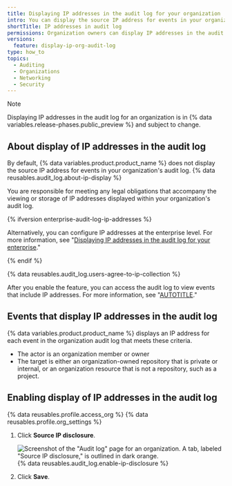 ```yaml
---
title: Displaying IP addresses in the audit log for your organization
intro: You can display the source IP address for events in your organization's audit log.
shortTitle: IP addresses in audit log
permissions: Organization owners can display IP addresses in the audit log for an enterprise.
versions:
  feature: display-ip-org-audit-log
type: how_to
topics:
  - Auditing
  - Organizations
  - Networking
  - Security
---
```


> [!NOTE]
> Displaying IP addresses in the audit log for an organization is in {% data variables.release-phases.public_preview %} and subject to change.

## About display of IP addresses in the audit log

By default, {% data variables.product.product_name %} does not display the source IP address for events in your organization's audit log. {% data reusables.audit_log.about-ip-display %}

You are responsible for meeting any legal obligations that accompany the viewing or storage of IP addresses displayed within your organization's audit log.

{% ifversion enterprise-audit-log-ip-addresses %}

Alternatively, you can configure IP addresses at the enterprise level. For more information, see "[Displaying IP addresses in the audit log for your enterprise](/admin/monitoring-activity-in-your-enterprise/reviewing-audit-logs-for-your-enterprise/displaying-ip-addresses-in-the-audit-log-for-your-enterprise)."

{% endif %}

{% data reusables.audit_log.users-agree-to-ip-collection %}

After you enable the feature, you can access the audit log to view events that include IP addresses. For more information, see "[AUTOTITLE](/organizations/keeping-your-organization-secure/managing-security-settings-for-your-organization/reviewing-the-audit-log-for-your-organization)."

## Events that display IP addresses in the audit log

{% data variables.product.product_name %} displays an IP address for each event in the organization audit log that meets these criteria.

* The actor is an organization member or owner
* The target is either an organization-owned repository that is private or internal, or an organization resource that is not a repository, such as a project.

## Enabling display of IP addresses in the audit log

{% data reusables.profile.access_org %}
{% data reusables.profile.org_settings %}
1. Click **Source IP disclosure**.

   ![Screenshot of the "Audit log" page for an organization. A tab, labeled "Source IP disclosure," is outlined in dark orange.](/assets/images/help/organizations/audit-log-source-ip-disclosure-tab.png)
{% data reusables.audit_log.enable-ip-disclosure %}
1. Click **Save**.
